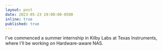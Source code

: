 ```yaml
---
layout: post
date: 2023-05-23 19:00:00-0500
inline: true
published: true
---
```


I've commenced a summer internship in Kilby Labs at Texas Instruments, where I'll be working on Hardware-aware NAS.
